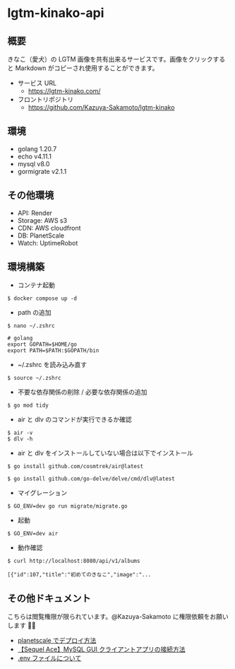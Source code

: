 # lgtm-kinako-api

## 概要

きなこ（愛犬）の LGTM 画像を共有出来るサービスです。画像をクリックすると Markdown がコピーされ使用することができます。

- サービス URL
  - https://lgtm-kinako.com/
- フロントリポジトリ
  - https://github.com/Kazuya-Sakamoto/lgtm-kinako

## 環境

- golang 1.20.7
- echo v4.11.1
- mysql v8.0
- gormigrate v2.1.1

## その他環境

- API: Render
- Storage: AWS s3
- CDN: AWS cloudfront
- DB: PlanetScale
- Watch: UptimeRobot

## 環境構築

- コンテナ起動

```
$ docker compose up -d
```

- path の追加

```
$ nano ~/.zshrc
```

```
# golang
export GOPATH=$HOME/go
export PATH=$PATH:$GOPATH/bin
```

- ~/.zshrc を読み込み直す

```
$ source ~/.zshrc
```

- 不要な依存関係の削除 / 必要な依存関係の追加

```
$ go mod tidy
```

- air と dlv のコマンドが実行できるか確認

```
$ air -v
$ dlv -h
```

- air と dlv をインストールしていない場合は以下でインストール

```
$ go install github.com/cosmtrek/air@latest
```

```
$ go install github.com/go-delve/delve/cmd/dlv@latest
```

- マイグレーション

```
$ GO_ENV=dev go run migrate/migrate.go
```

- 起動

```
$ GO_ENV=dev air
```

- 動作確認

```
$ curl http://localhost:8080/api/v1/albums

[{"id":107,"title":"初めてのきなこ","image":"...
```

## その他ドキュメント

こちらは閲覧権限が限られています。@Kazuya-Sakamoto に権限依頼をお願いします 🙇‍♂️

- [planetscale でデプロイ方法](https://www.notion.so/planetscale-c49789ce45c741f495a5861312592a21)
- [【Sequel Ace】MySQL GUI クライアントアプリの接続方法](https://www.notion.so/Sequel-Ace-MySQL-GUI-b5f8159e78f043a1beec7d083116da44)
- [.env ファイルについて](https://www.notion.so/env-ad6e94f9e5ef4247ab9e5295bfb00c13)
